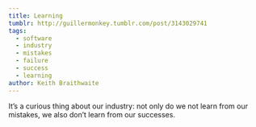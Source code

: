 ```yaml
---
title: Learning
tumblr: http://guillermonkey.tumblr.com/post/3143029741
tags:
  - software
  - industry
  - mistakes
  - failure
  - success
  - learning
author: Keith Braithwaite
---
```


It’s a curious thing about our industry: not only do we not learn from our mistakes, we also don’t learn from our successes.
